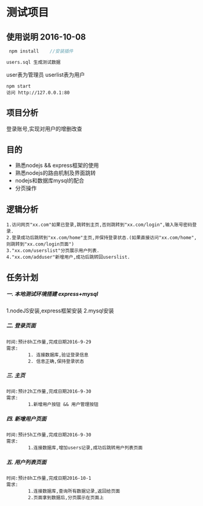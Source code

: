 # 测试项目

## 使用说明  2016-10-08
```js
 npm install    //安装插件
```
```html
users.sql 生成测试数据
```
user表为管理员
userlist表为用户
```
npm start   
访问 http://127.0.0.1:80  
```

## 项目分析
  登录账号,实现对用户的增删改查

## 目的
  - 熟悉nodejs && express框架的使用
  - 熟悉nodejs的路由机制及界面跳转  
  -  nodejs和数据库mysql的配合
  -  分页操作

## 逻辑分析
    1.访问网页"xx.com"如果已登录,跳转到主页,否则跳转到"xx.com/login",输入账号密码登录.
    2.登录成功后跳转到"xx.com/home"主页,并保持登录状态.(如果直接访问"xx.com/home",则跳转到"xx.com/login页面")
    3."xx.com/userslist"分页展示用户列表.
    4."xx.com/adduser"新增用户,成功后跳转回userslist.

## 任务计划
##### 一. 本地测试环境搭建 express+mysql
1.nodeJS安装,express框架安装
2.mysql安装

##### 二. 登录页面
    时间:预计8h工作量,完成日期2016-9-29
    需求:
            1. 连接数据库,验证登录信息
            2. 信息正确,保持登录状态

##### 三. 主页
    时间:预计2h工作量,完成日期2016-9-30
    需求:
            1.新增用户按钮 && 用户管理按钮

##### 四. 新增用户页面
    时间:预计5h工作量,完成日期2016-9-30
    需求:
            1.连接数据库,增加users记录,成功后跳转用户列表页面

##### 五. 用户列表页面
    时间:预计8h工作量,完成日期2016-10-1
    需求:
            1.连接数据库,查询所有数据记录,返回给页面
            2.页面拿到数据后,分页展示在页面上
